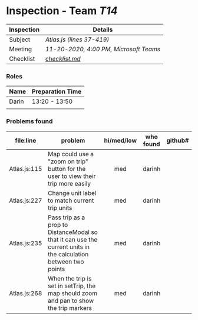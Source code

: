 # Inspection - Team *T14* 
 
| Inspection | Details |
| ----- | ----- |
| Subject | *Atlas.js (lines 37-419)* |
| Meeting | *11-20-2020, 4:00 PM, Microsoft Teams* |
| Checklist | *[checklist.md](https://github.com/csucs314f20/t14/blob/master/reports/checklist.md)* |

### Roles

| Name | Preparation Time |
| ---- | ---- |
| Darin | 13:20 - 13:50 |
|  |  |

### Problems found

| file:line | problem | hi/med/low | who found | github# |
| --- | --- | :---: | :---: | --- |
| Atlas.js:115 | Map could use a "zoom on trip" button for the user to view their trip more easily | med | darinh | |
| Atlas.js:227 | Change unit label to match current trip units | med | darinh | |
| Atlas.js:235 | Pass trip as a prop to DistanceModal so that it can use the current units in the calculation between two points | med | darinh | |
| Atlas.js:268 | When the trip is set in setTrip, the map should zoom and pan to show the trip markers | med | darinh | |
